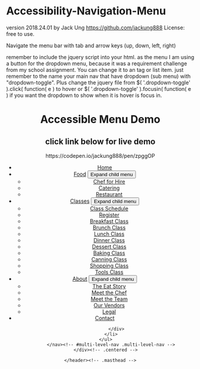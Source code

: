 # Accessibility-Navigation-Menu
version 2018.24.01 by Jack Ung  https://github.com/jackung888
License: free to use.

Navigate the menu bar with tab and arrow keys (up, down, left, right)

remember to include the jquery script into your html.
as the menu I am using a button for the dropdown menu, because it was a requirement challenge from my school assignment.
You can change it to an tag or list item. just remember to the name your main nav that have dropdown (sub menu) with "dropdown-toggle". Plus change the jquery file from 	$( '.dropdown-toggle' ).click( function( e ) to hover or 	$( '.dropdown-toggle' ).focusin( function( e ) if you want the dropdown  to show when it is hover is focus in.
 
               


<!DOCTYPE html>
<html lang="en">
<head>
  <meta charset="UTF-8">
  <title>Accessibility Menu Navigation With Arrow Keys Press</title>
    <link rel="stylesheet" href="style.css" type="text/css" media="all">
    <script src="JS/libs/jquery-2.1.3.min.js"></script>
    <script src="JS/menu-toggle.js" defer></script>
</head>
<body>
   <header class="masthead clear">
        <div class="centered">
            <div class="site-branding">
                <h1 class="site-title">Accessible Menu Demo</h1>
              <h2>click link below for live demo</h2>
               https://codepen.io/jackung888/pen/zpggOP
            </div><!-- .site-title -->
            <nav id="multi-level-nav" class="multi-level-nav menu" aria-label="Main Menu">
                <ul>
                    <li ><a class="close-menu-if-focus move" href="#">Home</a></li>
                    <li class="has-children">
                        <a class="close-menu-if-focus move " href="#">Food</a>
                        <button class="dropdown-toggle move " aria-expanded="false"><span class="screen-reader-text">Expand child menu</span></button>
                        <ul class="sub-menu" role='menu'>
                            <li><a class="move-up-down" href="#">Chef for Hire</a></li>
                            <li><a class="move-up-down" href="#">Catering</a></li>
                            <li><a class="move-up-down" href="#">Restaurant</a></li>
                        </ul>
                    </li>
                    <li class="has-children">
                        <a class="close-menu-if-focus move" href="#">Classes</a>
                        <button class="dropdown-toggle move" aria-expanded="false"><span class="screen-reader-text">Expand child menu</span></button>
                        <ul class="sub-menu">
                            <li><a class="move-up-down" href="#">Class Schedule</a></li>
                            <li><a class="move-up-down" href="#">Register</a></li>
                            <li><a class="move-up-down" href="#">Breakfast Class</a></li>
                            <li><a class="move-up-down" href="#">Brunch Class</a></li>
                            <li><a class="move-up-down" href="#">Lunch Class</a></li>
                            <li><a class="move-up-down" href="#">Dinner Class</a></li>
                            <li><a class="move-up-down" href="#">Dessert Class</a></li>
                            <li><a class="move-up-down" href="#">Baking Class</a></li>
                            <li><a class="move-up-down" href="#">Canning Class</a></li>
                            <li><a class="move-up-down" href="#">Shopping Class</a></li>
                            <li><a class="move-up-down" href="#">Tools Class</a></li>
                        </ul>
                    </li>
                    <li class="has-children">
                        <a class="close-menu-if-focus move " href="#">About</a>
                        <button class="dropdown-toggle move " aria-expanded="false"><span class="screen-reader-text">Expand child menu</span></button>
                        <ul class="sub-menu">
                            <li><a class="move-up-down" href="#">The Eat Story</a></li>
                            <li><a class="move-up-down" href="#">Meet the Chef</a></li>
                            <li><a class="move-up-down" href="#">Meet the Team</a></li>
                            <li><a class="move-up-down" href="#">Our Vendors</a></li>
                            <li><a class="move-up-down" href="#">Legal</a></li>
                        </ul>
                    </li>
                    <li ><a class="close-menu-if-focus move" href="#">Contact</a></li>
                </ul>

                </div>
            </li>
        </ul>
            </nav><!-- #multi-level-nav .multi-level-nav -->
        </div><!-- .centered -->

    </header><!-- .masthead -->
</body>
</html>
